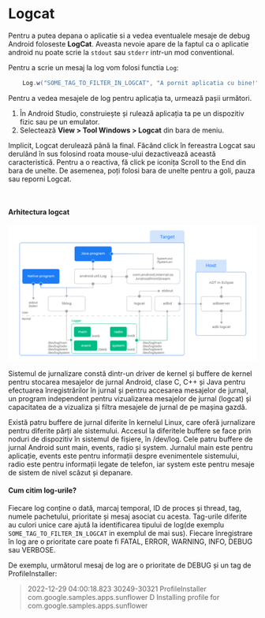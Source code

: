# Logcat

Pentru a putea depana o aplicatie si a vedea eventualele mesaje de debug Android foloseste **LogCat**. Aveasta nevoie apare de la faptul ca o aplicatie android nu poate scrie la `stdout` sau `stderr` intr-un mod conventional.

Pentru a scrie un mesaj la log vom folosi functia `Log`:

```java
    Log.w("SOME_TAG_TO_FILTER_IN_LOGCAT", "A pornit aplicatia cu bine!");
```


Pentru a vedea mesajele de log pentru aplicația ta, urmează pașii următori.

1. În Android Studio, construiește și rulează aplicația ta pe un dispozitiv fizic sau pe un emulator.
2. Selectează **View > Tool Windows > Logcat** din bara de meniu.

Implicit, Logcat derulează până la final. Făcând click în fereastra Logcat sau derulând în sus folosind roata mouse-ului dezactivează această caracteristică. Pentru a o reactiva, fă click pe iconița Scroll to the End din bara de unelte. De asemenea, poți folosi bara de unelte pentru a goli, pauza sau reporni Logcat.

<img src="https://developer.android.com/static/studio/images/debug/logcat-window.png" alt=""/>

#### Arhitectura logcat

<img src="images/android_logcat.png" width="800" alt="">

Sistemul de jurnalizare constă dintr-un driver de kernel și buffere de kernel
pentru stocarea mesajelor de jurnal Android, clase C, C++ și Java pentru
efectuarea înregistrărilor în jurnal și pentru accesarea mesajelor de jurnal,
un program independent pentru vizualizarea mesajelor de jurnal (logcat) și
capacitatea de a vizualiza și filtra mesajele de jurnal de pe mașina gazdă.

Există patru buffere de jurnal diferite în kernelul Linux, care oferă
jurnalizare pentru diferite părți ale sistemului. Accesul la diferitele buffere
se face prin noduri de dispozitiv în sistemul de fișiere, în /dev/log. Cele
patru buffere de jurnal Android sunt main, events, radio și system. Jurnalul
main este pentru aplicație, events este pentru informații despre evenimentele
sistemului, radio este pentru informații legate de telefon, iar system este
pentru mesaje de sistem de nivel scăzut și depanare.



#### Cum citim log-urile?

Fiecare log conține o dată, marcaj temporal, ID de proces și thread, tag, numele pachetului, prioritate și mesaj asociat cu acesta. Tag-urile diferite au culori unice care ajută la identificarea tipului de log(de exemplu `SOME_TAG_TO_FILTER_IN_LOGCAT` in exemplul de mai sus). Fiecare înregistrare în log are o prioritate care poate fi FATAL, ERROR, WARNING, INFO, DEBUG sau VERBOSE.

De exemplu, următorul mesaj de log are o prioritate de DEBUG și un tag de ProfileInstaller:

> 2022-12-29 04:00:18.823 30249-30321 ProfileInstaller        com.google.samples.apps.sunflower    D  Installing profile for com.google.samples.apps.sunflower

